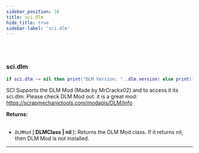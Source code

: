 ```yaml
---
sidebar_position: 18
title: sci.dlm
hide_title: true
sidebar-label: 'sci.dlm'
---
```


<br></br>

### sci.dlm

```lua
if sci.dlm ~= nil then print("DLM Version: "..dlm.version) else print("DLM Not Installed") end
```

SCI Supports the DLM Mod (Made by MrCrackx02) and to access it its sci.dlm. Please check DLM Mod out. it is a great mod: https://scrapmechanictools.com/modapis/DLM/Info

<strong>Returns:</strong> <br></br>

- <code>DLMMod</code> [<strong> DLMClass | nil </strong>]: Returns the DLM Mod class. If it returns nil, then DLM Mod is not installed.

---
